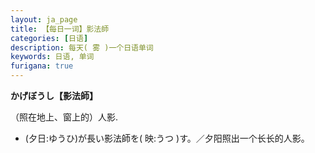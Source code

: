 ```yaml
---
layout: ja_page
title: 【每日一词】影法師
categories: [日语]
description: 每天( 雾 )一个日语单词
keywords: 日语, 单词
furigana: true
---
```


**かげぼうし【影法師】**

（照在地上、窗上的）人影.
-	(夕日:ゆうひ)が長い影法師を( 映:うつ )す。／夕阳照出一个长长的人影。
